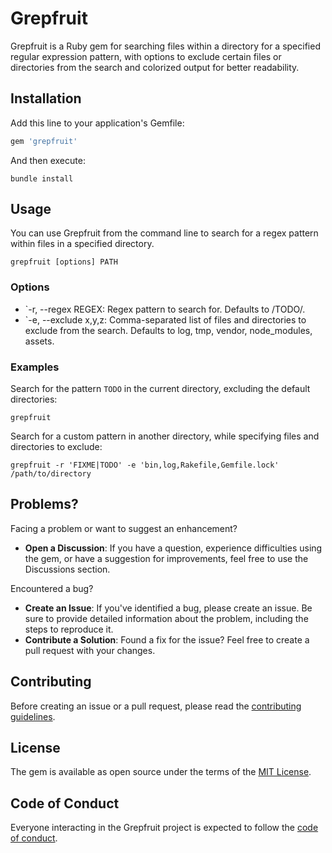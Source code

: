 # Grepfruit

Grepfruit is a Ruby gem for searching files within a directory for a specified regular expression pattern, with options to exclude certain files or directories from the search and colorized output for better readability.

## Installation

Add this line to your application's Gemfile:

```ruby
gem 'grepfruit'
```

And then execute:

```shell
bundle install
```

## Usage

You can use Grepfruit from the command line to search for a regex pattern within files in a specified directory.

```shell
grepfruit [options] PATH
```

### Options

- `-r, --regex REGEX: Regex pattern to search for. Defaults to /TODO/.
- `-e, --exclude x,y,z: Comma-separated list of files and directories to exclude from the search. Defaults to log, tmp, vendor, node_modules, assets.

### Examples

Search for the pattern `TODO` in the current directory, excluding the default directories:

```shell
grepfruit
```

Search for a custom pattern in another directory, while specifying files and directories to exclude:

```shell
grepfruit -r 'FIXME|TODO' -e 'bin,log,Rakefile,Gemfile.lock' /path/to/directory
```

## Problems?

Facing a problem or want to suggest an enhancement?

- **Open a Discussion**: If you have a question, experience difficulties using the gem, or have a suggestion for improvements, feel free to use the Discussions section.

Encountered a bug?

- **Create an Issue**: If you've identified a bug, please create an issue. Be sure to provide detailed information about the problem, including the steps to reproduce it.
- **Contribute a Solution**: Found a fix for the issue? Feel free to create a pull request with your changes.

## Contributing

Before creating an issue or a pull request, please read the [contributing guidelines](https://github.com/enjaku4/grepfruit/blob/master/CONTRIBUTING.md).

## License

The gem is available as open source under the terms of the [MIT License](https://github.com/enjaku4/grepfruit/blob/master/LICENSE.txt).

## Code of Conduct

Everyone interacting in the Grepfruit project is expected to follow the [code of conduct](https://github.com/enjaku4/grepfruit/blob/master/CODE_OF_CONDUCT.md).
